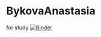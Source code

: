 # BykovaAnastasia
for study
[![Binder](https://mybinder.org/badge_logo.svg)](https://mybinder.org/v2/gh/BykovaAnastasia/https://github.com/BykovaAnastasiaAndreevna/BykovaAnastasia/branches?labpath=BykovaAnastasia%2Fbranches%2FFilms)
